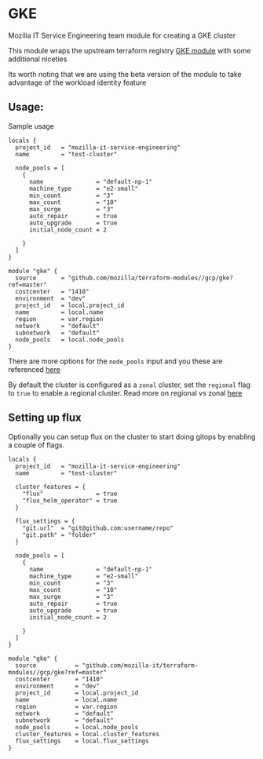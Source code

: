 # GKE
Mozilla IT Service Engineering team module for creating a GKE cluster

This module wraps the upstream terraform registry [GKE module](https://registry.terraform.io/modules/terraform-google-modules/kubernetes-engine/google/) with some additional niceties

Its worth noting that we are using the beta version of the module to take advantage of the workload identity feature

## Usage:
Sample usage

```hcl
locals {
  project_id   = "mozilla-it-service-engineering"
  name         = "test-cluster"

  node_pools = [
    {
      name               = "default-np-1"
      machine_type       = "e2-small"
      min_count          = "3"
      max_count          = "10"
      max_surge          = "3"
      auto_repair        = true
      auto_upgrade       = true
      initial_node_count = 2

    }
  ]
}

module "gke" {
  source       = "github.com/mozilla/terraform-modules//gcp/gke?ref=master"
  costcenter   = "1410"
  environment  = "dev"
  project_id   = local.project_id
  name         = local.name
  region       = var.region
  network      = "default"
  subnetwork   = "default"
  node_pools   = local.node_pools
}
```

There are more options for the `node_pools` input and you these are referenced [here](https://github.com/terraform-google-modules/terraform-google-kubernetes-engine#node_pools-variable)

By default the cluster is configured as a `zonal` cluster, set the `regional` flag to `true` to enable a regional cluster. Read more on regional vs zonal [here](https://cloud.google.com/kubernetes-engine/docs/concepts/types-of-clusters#availability)

## Setting up flux
Optionally you can setup flux on the cluster to start doing gitops by enabling a couple of flags.

```hcl
locals {
  project_id   = "mozilla-it-service-engineering"
  name         = "test-cluster"

  cluster_features = {
    "flux"               = true
    "flux_helm_operator" = true
  }

  flux_settings = {
    "git.url"  = "git@github.com:username/repo"
    "git.path" = "folder"
  }

  node_pools = [
    {
      name               = "default-np-1"
      machine_type       = "e2-small"
      min_count          = "3"
      max_count          = "10"
      max_surge          = "3"
      auto_repair        = true
      auto_upgrade       = true
      initial_node_count = 2

    }
  ]
}

module "gke" {
  source           = "github.com/mozilla-it/terraform-modules//gcp/gke?ref=master"
  costcenter       = "1410"
  environment      = "dev"
  project_id       = local.project_id
  name             = local.name
  region           = var.region
  network          = "default"
  subnetwork       = "default"
  node_pools       = local.node_pools
  cluster_features = local.cluster_features
  flux_settings    = local.flux_settings
}
```
